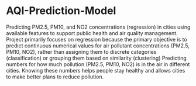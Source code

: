 # AQI-Prediction-Model
Predicting PM2.5, PM10, and NO2 concentrations (regression) in cities using available features to support public health and air quality management.
Project primarily focuses on regression because the primary objective is to predict continuous numerical values for air pollutant concentrations (PM2.5, PM10, NO2), rather than assigning them to discrete categories (classification) or grouping them based on similarity (clustering)
Predicting numbers for how much pollution (PM2.5, PM10, NO2) is in the air in different cities. Knowing these numbers helps people stay healthy and allows cities to make better plans to reduce pollution.
